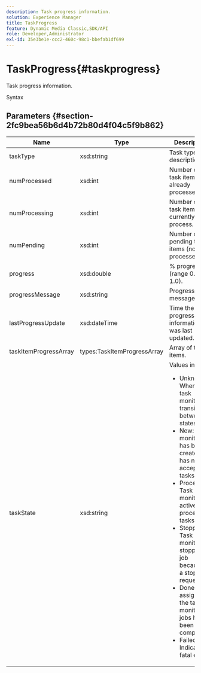 ```yaml
---
description: Task progress information.
solution: Experience Manager
title: TaskProgress
feature: Dynamic Media Classic,SDK/API
role: Developer,Administrator
exl-id: 35e3be1e-ccc2-460c-98c1-bbefab1df699
---
```

# TaskProgress{#taskprogress}

Task progress information.

 Syntax 

## Parameters {#section-2fc9bea56b6d4b72b80d4f04c5f9b862}

<table id="table_04100BB8ABD84EF68B0A7CE3AD946414"> 
 <thead> 
  <tr> 
   <th colname="col1" class="entry"> Name </th> 
   <th colname="col2" class="entry"> Type </th> 
   <th colname="col3" class="entry"> Description </th> 
  </tr> 
 </thead>
 <tbody> 
  <tr> 
   <td colname="col1"> <span class="codeph"> <span class="varname"> taskType</span> </span> </td> 
   <td colname="col2"> <span class="codeph"> xsd:string</span> </td> 
   <td colname="col3"> Task type description. </td> 
  </tr> 
  <tr> 
   <td colname="col1"> <span class="codeph"> <span class="varname"> numProcessed</span> </span> </td> 
   <td colname="col2"> <span class="codeph"> xsd:int</span> </td> 
   <td colname="col3"> Number of task items already processed. </td> 
  </tr> 
  <tr> 
   <td colname="col1"> <span class="codeph"> <span class="varname"> numProcessing</span> </span> </td> 
   <td colname="col2"> <span class="codeph"> xsd:int</span> </td> 
   <td colname="col3"> Number of task items currently in process. </td> 
  </tr> 
  <tr> 
   <td colname="col1"> <span class="codeph"> <span class="varname"> numPending</span> </span> </td> 
   <td colname="col2"> <span class="codeph"> xsd:int</span> </td> 
   <td colname="col3"> Number of pending task items (not yet processed). </td> 
  </tr> 
  <tr> 
   <td colname="col1"> <span class="codeph"> <span class="varname"> progress</span> </span> </td> 
   <td colname="col2"> <span class="codeph"> xsd:double</span> </td> 
   <td colname="col3"> % progress (range 0.0 - 1.0). </td> 
  </tr> 
  <tr> 
   <td colname="col1"> <span class="codeph"> <span class="varname"> progressMessage</span> </span> </td> 
   <td colname="col2"> <span class="codeph"> xsd:string</span> </td> 
   <td colname="col3"> Progress message. </td> 
  </tr> 
  <tr> 
   <td colname="col1"> <span class="codeph"> <span class="varname"> lastProgressUpdate</span> </span> </td> 
   <td colname="col2"> <span class="codeph"> xsd:dateTime</span> </td> 
   <td colname="col3"> Time the last progress information was last updated. </td> 
  </tr> 
  <tr> 
   <td colname="col1"> <span class="codeph"> <span class="varname"> taskItemProgressArray</span> </span> </td> 
   <td colname="col2"> <span class="codeph"> types:TaskItemProgressArray</span> </td> 
   <td colname="col3"> Array of task items. </td> 
  </tr> 
  <tr> 
   <td colname="col1"> <span class="codeph"> <span class="varname"> taskState</span> </span> </td> 
   <td colname="col2"> <span class="codeph"> xsd:string</span> </td> 
   <td colname="col3">Values include: 
    <ul id="ul_BD00DC855B1D42748204E8BCA81FD4BF">
     <li id="li_01FE691763B3465DBF3402E7CDEA50C3"><span class="codeph"> Unknown</span>: When the task monitor transitions between states. </li>
     <li id="li_AA2D1F9ADDE84B54A85C7E7830D3A0C9"><span class="codeph"> New</span>: Task monitor has been created but has not accepted tasks yet. </li>
     <li id="li_76D667D21BDF4FADA6A266A7EB4DC6EE"><span class="codeph"> Processing</span>: Task monitor is actively processing tasks. </li>
     <li id="li_3813B2178D7143DEB91804A6C5FF3902"><span class="codeph"> Stopping</span>: Task monitor is stopping a job because of a stop job request. </li>
     <li id="li_41C2E774FC504B58BD6736119AE9C0AE"><span class="codeph"> Done</span>: Jobs assigned to the task monitor jobs have been completed. </li>
     <li id="li_EB2322BB11314B97998D467F4620ED2E"><span class="codeph"> Failed</span>: Indicates a fatal error. </li>
    </ul></td> 
  </tr> 
 </tbody> 
</table>
